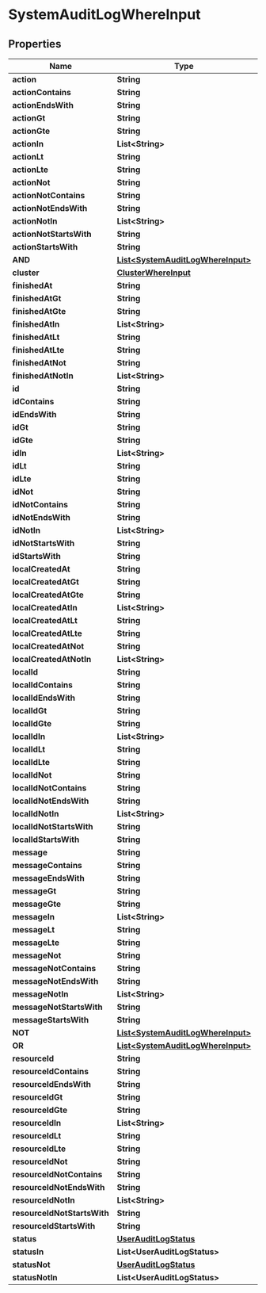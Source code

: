 

# SystemAuditLogWhereInput


## Properties

Name | Type | Description | Notes
------------ | ------------- | ------------- | -------------
**action** | **String** |  |  [optional]
**actionContains** | **String** |  |  [optional]
**actionEndsWith** | **String** |  |  [optional]
**actionGt** | **String** |  |  [optional]
**actionGte** | **String** |  |  [optional]
**actionIn** | **List&lt;String&gt;** |  |  [optional]
**actionLt** | **String** |  |  [optional]
**actionLte** | **String** |  |  [optional]
**actionNot** | **String** |  |  [optional]
**actionNotContains** | **String** |  |  [optional]
**actionNotEndsWith** | **String** |  |  [optional]
**actionNotIn** | **List&lt;String&gt;** |  |  [optional]
**actionNotStartsWith** | **String** |  |  [optional]
**actionStartsWith** | **String** |  |  [optional]
**AND** | [**List&lt;SystemAuditLogWhereInput&gt;**](SystemAuditLogWhereInput.md) |  |  [optional]
**cluster** | [**ClusterWhereInput**](ClusterWhereInput.md) |  |  [optional]
**finishedAt** | **String** |  |  [optional]
**finishedAtGt** | **String** |  |  [optional]
**finishedAtGte** | **String** |  |  [optional]
**finishedAtIn** | **List&lt;String&gt;** |  |  [optional]
**finishedAtLt** | **String** |  |  [optional]
**finishedAtLte** | **String** |  |  [optional]
**finishedAtNot** | **String** |  |  [optional]
**finishedAtNotIn** | **List&lt;String&gt;** |  |  [optional]
**id** | **String** |  |  [optional]
**idContains** | **String** |  |  [optional]
**idEndsWith** | **String** |  |  [optional]
**idGt** | **String** |  |  [optional]
**idGte** | **String** |  |  [optional]
**idIn** | **List&lt;String&gt;** |  |  [optional]
**idLt** | **String** |  |  [optional]
**idLte** | **String** |  |  [optional]
**idNot** | **String** |  |  [optional]
**idNotContains** | **String** |  |  [optional]
**idNotEndsWith** | **String** |  |  [optional]
**idNotIn** | **List&lt;String&gt;** |  |  [optional]
**idNotStartsWith** | **String** |  |  [optional]
**idStartsWith** | **String** |  |  [optional]
**localCreatedAt** | **String** |  |  [optional]
**localCreatedAtGt** | **String** |  |  [optional]
**localCreatedAtGte** | **String** |  |  [optional]
**localCreatedAtIn** | **List&lt;String&gt;** |  |  [optional]
**localCreatedAtLt** | **String** |  |  [optional]
**localCreatedAtLte** | **String** |  |  [optional]
**localCreatedAtNot** | **String** |  |  [optional]
**localCreatedAtNotIn** | **List&lt;String&gt;** |  |  [optional]
**localId** | **String** |  |  [optional]
**localIdContains** | **String** |  |  [optional]
**localIdEndsWith** | **String** |  |  [optional]
**localIdGt** | **String** |  |  [optional]
**localIdGte** | **String** |  |  [optional]
**localIdIn** | **List&lt;String&gt;** |  |  [optional]
**localIdLt** | **String** |  |  [optional]
**localIdLte** | **String** |  |  [optional]
**localIdNot** | **String** |  |  [optional]
**localIdNotContains** | **String** |  |  [optional]
**localIdNotEndsWith** | **String** |  |  [optional]
**localIdNotIn** | **List&lt;String&gt;** |  |  [optional]
**localIdNotStartsWith** | **String** |  |  [optional]
**localIdStartsWith** | **String** |  |  [optional]
**message** | **String** |  |  [optional]
**messageContains** | **String** |  |  [optional]
**messageEndsWith** | **String** |  |  [optional]
**messageGt** | **String** |  |  [optional]
**messageGte** | **String** |  |  [optional]
**messageIn** | **List&lt;String&gt;** |  |  [optional]
**messageLt** | **String** |  |  [optional]
**messageLte** | **String** |  |  [optional]
**messageNot** | **String** |  |  [optional]
**messageNotContains** | **String** |  |  [optional]
**messageNotEndsWith** | **String** |  |  [optional]
**messageNotIn** | **List&lt;String&gt;** |  |  [optional]
**messageNotStartsWith** | **String** |  |  [optional]
**messageStartsWith** | **String** |  |  [optional]
**NOT** | [**List&lt;SystemAuditLogWhereInput&gt;**](SystemAuditLogWhereInput.md) |  |  [optional]
**OR** | [**List&lt;SystemAuditLogWhereInput&gt;**](SystemAuditLogWhereInput.md) |  |  [optional]
**resourceId** | **String** |  |  [optional]
**resourceIdContains** | **String** |  |  [optional]
**resourceIdEndsWith** | **String** |  |  [optional]
**resourceIdGt** | **String** |  |  [optional]
**resourceIdGte** | **String** |  |  [optional]
**resourceIdIn** | **List&lt;String&gt;** |  |  [optional]
**resourceIdLt** | **String** |  |  [optional]
**resourceIdLte** | **String** |  |  [optional]
**resourceIdNot** | **String** |  |  [optional]
**resourceIdNotContains** | **String** |  |  [optional]
**resourceIdNotEndsWith** | **String** |  |  [optional]
**resourceIdNotIn** | **List&lt;String&gt;** |  |  [optional]
**resourceIdNotStartsWith** | **String** |  |  [optional]
**resourceIdStartsWith** | **String** |  |  [optional]
**status** | [**UserAuditLogStatus**](UserAuditLogStatus.md) |  |  [optional]
**statusIn** | **List&lt;UserAuditLogStatus&gt;** |  |  [optional]
**statusNot** | [**UserAuditLogStatus**](UserAuditLogStatus.md) |  |  [optional]
**statusNotIn** | **List&lt;UserAuditLogStatus&gt;** |  |  [optional]



